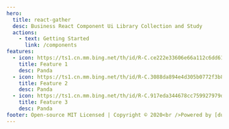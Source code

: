 ```yaml
---
hero:
  title: react-gather
  desc: Business React Component Ui Library Collection and Study
  actions:
    - text: Getting Started
      link: /components
features:
  - icon: https://ts1.cn.mm.bing.net/th/id/R-C.ce222e33606e66a112c6dd61d70cb7fc?rik=FIDjZ17cOOgbXw&riu=http%3a%2f%2fsucai.laixuexi.cc%3a88%2fimg2019%2fsoft%2f2020%2f10%2f16%2f184945_64896096.jpg&ehk=hSYJ0ZasXtdwomCVWwfacNsSU5rz9XcjiVhsRIPuoec%3d&risl=&pid=ImgRaw&r=0
    title: Feature 1
    desc: Panda
  - icon: https://ts1.cn.mm.bing.net/th/id/R-C.3088da894e4d305b0772f3b8f292019c?rik=waI%2fEBYJMqzy0w&riu=http%3a%2f%2fimg1.gtimg.com%2fcd%2fpics%2fhv1%2f219%2f218%2f729%2f47459034.jpg&ehk=s6TwlKeC4fp1%2fI3cMhYe6R20WgD09h2%2f38Tp0UoMTQo%3d&risl=&pid=ImgRaw&r=0
    title: Feature 2
    desc: Panda
  - icon: https://ts1.cn.mm.bing.net/th/id/R-C.917eda344678cc759927979d0436a9ab?rik=Tf6YgAP4Xr8Spg&pid=ImgRaw&r=0
    title: Feature 3
    desc: Panda
footer: Open-source MIT Licensed | Copyright © 2020<br />Powered by [dumi](https://d.umijs.org)
---
```

